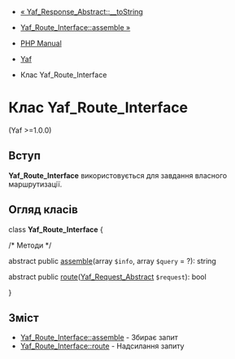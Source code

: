 - [« Yaf_Response_Abstract::\_\_toString](yaf-response-abstract.tostring.md)
- [Yaf_Route_Interface::assemble »](yaf-route-interface.assemble.md)

- [PHP Manual](index.md)
- [Yaf](book.yaf.md)
- Клас Yaf_Route_Interface

# Клас Yaf_Route_Interface

(Yaf \>=1.0.0)

## Вступ

**Yaf_Route_Interface** використовується для завдання власного
маршрутизації.

## Огляд класів

class **Yaf_Route_Interface** {

/\* Методи \*/

abstract public [assemble](yaf-route-interface.assemble.md)(array
`$info`, array `$query` = ?): string

abstract public
[route](yaf-route-interface.route.md)([Yaf_Request_Abstract](class.yaf-request-abstract.md)
`$request`): bool

}

## Зміст

- [Yaf_Route_Interface::assemble](yaf-route-interface.assemble.md) -
Збирає запит
- [Yaf_Route_Interface::route](yaf-route-interface.route.md) -
Надсилання запиту
